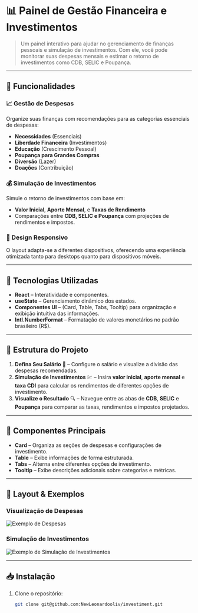 # 📊 Painel de Gestão Financeira e Investimentos

> Um painel interativo para ajudar no gerenciamento de finanças pessoais e simulação de investimentos. Com ele, você pode monitorar suas despesas mensais e estimar o retorno de investimentos como CDB, SELIC e Poupança.

---

## 🌟 Funcionalidades

### 📈 Gestão de Despesas
Organize suas finanças com recomendações para as categorias essenciais de despesas:
- **Necessidades** (Essenciais)
- **Liberdade Financeira** (Investimentos)
- **Educação** (Crescimento Pessoal)
- **Poupança para Grandes Compras**
- **Diversão** (Lazer)
- **Doações** (Contribuição)

### 💰 Simulação de Investimentos
Simule o retorno de investimentos com base em:
- **Valor Inicial**, **Aporte Mensal**, e **Taxas de Rendimento**
- Comparações entre **CDB, SELIC e Poupança** com projeções de rendimentos e impostos.

### 📱 Design Responsivo
O layout adapta-se a diferentes dispositivos, oferecendo uma experiência otimizada tanto para desktops quanto para dispositivos móveis.

---

## 🚀 Tecnologias Utilizadas

- **React** – Interatividade e componentes.
- **useState** – Gerenciamento dinâmico dos estados.
- **Componentes UI** – (Card, Table, Tabs, Tooltip) para organização e exibição intuitiva das informações.
- **Intl.NumberFormat** – Formatação de valores monetários no padrão brasileiro (R$).

---

## 📌 Estrutura do Projeto

1. **Defina Seu Salário** 💼 – Configure o salário e visualize a divisão das despesas recomendadas.
2. **Simulação de Investimentos** 💹 – Insira **valor inicial**, **aporte mensal** e **taxa CDI** para calcular os rendimentos de diferentes opções de investimento.
3. **Visualize o Resultado** 🔍 – Navegue entre as abas de **CDB**, **SELIC** e **Poupança** para comparar as taxas, rendimentos e impostos projetados.

---

## 🧩 Componentes Principais

- **Card** – Organiza as seções de despesas e configurações de investimento.
- **Table** – Exibe informações de forma estruturada.
- **Tabs** – Alterna entre diferentes opções de investimento.
- **Tooltip** – Exibe descrições adicionais sobre categorias e métricas.

---

## 🎨 Layout & Exemplos

<!-- Adicione imagens do projeto aqui -->
### Visualização de Despesas
![Exemplo de Despesas](https://i.imgur.com/kbBnHjx.png)

### Simulação de Investimentos
![Exemplo de Simulação de Investimentos](https://i.imgur.com/6IFnwt3.png)

---

## 📥 Instalação

1. Clone o repositório:
   ```bash
   git clone git@github.com:NewLeonardooliv/investiment.git
